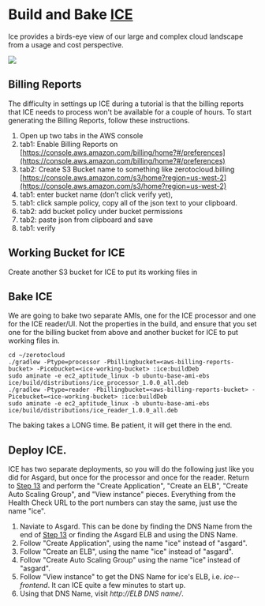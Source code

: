 # Build and Bake <a href="https://github.com/Netflix/ice" target="_blank">ICE</a>

Ice provides a birds-eye view of our large and complex cloud landscape from a usage and cost perspective. 

![](images/ice.png)

## Billing Reports

The difficulty in settings up ICE during a tutorial is that the billing reports that ICE needs to process won't be available for a couple of hours.
To start generating the Billing Reports, follow these instructions.
 
1. Open up two tabs in the AWS console
2. tab1: Enable Billing Reports on [https://console.aws.amazon.com/billing/home?#/preferences](https://console.aws.amazon.com/billing/home?#/preferences)
3. tab2: Create S3 Bucket name to something like zerotocloud.billing [https://console.aws.amazon.com/s3/home?region=us-west-2](https://console.aws.amazon.com/s3/home?region=us-west-2)
4. tab1: enter bucket name (don’t click verify yet),
5. tab1: click sample policy, copy all of the json text to your clipboard.
6. tab2: add bucket policy under bucket permissions
7. tab2: paste json from clipboard and save
8. tab1: verify

## Working Bucket for ICE

Create another S3 bucket for ICE to put its working files in

## Bake ICE

We are going to bake two separate AMIs, one for the ICE processor and one for the ICE reader/UI. Not the properties in the build, and ensure that you set one for the billing bucket from above and another bucket for ICE to put working files in.

    cd ~/zerotocloud
	./gradlew -Ptype=processor -Pbillingbucket=<aws-billing-reports-bucket> -Picebucket=<ice-working-bucket> :ice:buildDeb
    sudo aminate -e ec2_aptitude_linux -b ubuntu-base-ami-ebs ice/build/distributions/ice_processor_1.0.0_all.deb
	./gradlew -Ptype=reader -Pbillingbucket=<aws-billing-reports-bucket> -Picebucket=<ice-working-bucket> :ice:buildDeb
	sudo aminate -e ec2_aptitude_linux -b ubuntu-base-ami-ebs ice/build/distributions/ice_reader_1.0.0_all.deb

The baking takes a LONG time. Be patient, it will get there in the end.

## Deploy ICE.

ICE has two separate deployments, so you will do the following just like you did for Asgard, but once for the processor and once for the reader. 
Return to [Step 13](AsgardStandalone.md) and perform the "Create Application", "Create an ELB", "Create Auto Scaling Group", and "View instance" pieces.
Everything from the Health Check URL to the port numbers can stay the same, just use the name "ice".


1. Naviate to Asgard. This can be done by finding the DNS Name from the end of [Step 13](AsgardStandalone.md) or finding the Asgard ELB and using the DNS Name.
2. Follow "Create Application", using the name "ice" instead of "asgard".
3. Follow "Create an ELB", using the name "ice" instead of "asgard".
4. Follow "Create Auto Scaling Group" using the name "ice" instead of "asgard".
5. Follow "View instance" to get the DNS Name for ice's ELB, i.e. _ice--frontend_. It can ICE quite a few minutes to start up.
6. Using that DNS Name, visit _http://*ELB DNS name*/_. 

